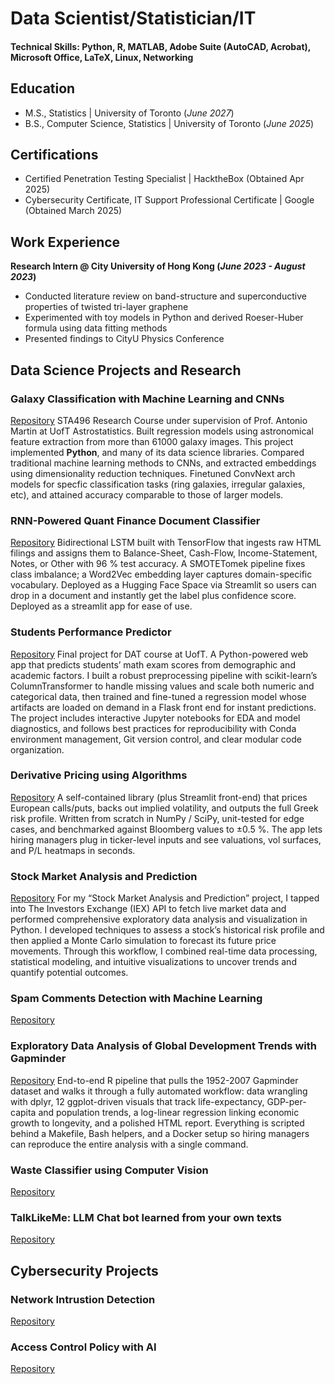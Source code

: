# Data Scientist/Statistician/IT

#### Technical Skills: Python, R, MATLAB, Adobe Suite (AutoCAD, Acrobat), Microsoft Office, LaTeX, Linux, Networking

## Education
- M.S., Statistics | University of Toronto (_June 2027_)
- B.S., Computer Science, Statistics | University of Toronto (_June 2025_)

## Certifications
- Certified Penetration Testing Specialist | HacktheBox (Obtained Apr 2025)
- Cybersecurity Certificate, IT Support Professional Certificate | Google (Obtained March 2025)

## Work Experience
**Research Intern @ City University of Hong Kong (_June 2023 - August 2023_)**
- Conducted literature review on band-structure and superconductive properties of twisted tri-layer graphene
- Experimented with toy models in Python and derived Roeser-Huber formula using data fitting methods
- Presented findings to CityU Physics Conference

## Data Science Projects and Research
### Galaxy Classification with Machine Learning and CNNs
[Repository](https://github.com/WilliamKwanProgramming/galaxy-classification-project)
STA496 Research Course under supervision of Prof. Antonio Martin at UofT Astrostatistics. Built regression models using astronomical feature extraction from more than 61000 galaxy images. This project implemented **Python**, and many of its data science libraries. Compared traditional machine learning methods to CNNs, and extracted embeddings using dimensionality reduction techniques. Finetuned ConvNext arch models for specfic classification tasks (ring galaxies, irregular galaxies, etc), and attained accuracy comparable to those of larger models. 

### RNN-Powered Quant Finance Document Classifier
[Repository](https://github.com/WilliamKwanProgramming/RNN-quant-document-classifer)
Bidirectional LSTM built with TensorFlow that ingests raw HTML filings and assigns them to Balance-Sheet, Cash-Flow, Income-Statement, Notes, or Other with 96 % test accuracy. A SMOTETomek pipeline fixes class imbalance; a Word2Vec embedding layer captures domain-specific vocabulary. Deployed as a Hugging Face Space via Streamlit so users can drop in a document and instantly get the label plus confidence score. Deployed as a streamlit app for ease of use. 

### Students Performance Predictor
[Repository](https://github.com/WilliamKwanProgramming/student-grade-predictor/)
Final project for DAT course at UofT. A Python-powered web app that predicts students’ math exam scores from demographic and academic factors. I built a robust preprocessing pipeline with scikit-learn’s ColumnTransformer to handle missing values and scale both numeric and categorical data, then trained and fine-tuned a regression model whose artifacts are loaded on demand in a Flask front end for instant predictions. The project includes interactive Jupyter notebooks for EDA and model diagnostics, and follows best practices for reproducibility with Conda environment management, Git version control, and clear modular code organization.

### Derivative Pricing using Algorithms
[Repository](https://github.com/WilliamKwanProgramming/options-pricing-algorithm)
A self-contained library (plus Streamlit front-end) that prices European calls/puts, backs out implied volatility, and outputs the full Greek risk profile. Written from scratch in NumPy / SciPy, unit-tested for edge cases, and benchmarked against Bloomberg values to ±0.5 %. The app lets hiring managers plug in ticker-level inputs and see valuations, vol surfaces, and P/L heatmaps in seconds. 

### Stock Market Analysis and Prediction
[Repository](https://github.com/WilliamKwanProgramming/stock-data-analysis-prediction)
For my “Stock Market Analysis and Prediction” project, I tapped into The Investors Exchange (IEX) API to fetch live market data and performed comprehensive exploratory data analysis and visualization in Python. I developed techniques to assess a stock’s historical risk profile and then applied a Monte Carlo simulation to forecast its future price movements. Through this workflow, I combined real-time data processing, statistical modeling, and intuitive visualizations to uncover trends and quantify potential outcomes.

### Spam Comments Detection with Machine Learning
[Repository](https://github.com/WilliamKwanProgramming/sta314_finalproject)

### Exploratory Data Analysis of Global Development Trends with Gapminder
[Repository](https://github.com/WilliamKwanProgramming/gapminder-analysis)
End-to-end R pipeline that pulls the 1952-2007 Gapminder dataset and walks it through a fully automated workflow: data wrangling with dplyr, 12 ggplot-driven visuals that track life-expectancy, GDP-per-capita and population trends, a log-linear regression linking economic growth to longevity, and a polished HTML report. Everything is scripted behind a Makefile, Bash helpers, and a Docker setup so hiring managers can reproduce the entire analysis with a single command.


### Waste Classifier using Computer Vision
[Repository](https://github.com/WilliamKwanProgramming/computer-vision-waste-classification)


### TalkLikeMe: LLM Chat bot learned from your own texts
[Repository](https://github.com/WilliamKwanProgramming/ai-messaging-bot)

## Cybersecurity Projects

### Network Intrustion Detection
[Repository](https://github.com/WilliamKwanProgramming/network-intrustion-detection)

### Access Control Policy with AI
[Repository](https://github.com/WilliamKwanProgramming/access-control-policy-detection)

